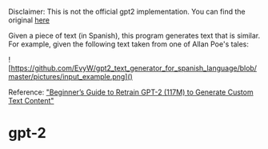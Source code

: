 
Disclaimer: This is not the official gpt2 implementation. You can find the original [here](https://github.com/openai/gpt-2)

Given a piece of text (in Spanish), this program generates text that is similar. For example, given the following text taken from one of Allan Poe's tales:

![https://github.com/EvyW/gpt2_text_generator_for_spanish_language/blob/master/pictures/input_example.png]()


Reference:  ["Beginner’s Guide to Retrain GPT-2 (117M) to Generate Custom Text Content"](https://medium.com/@ngwaifoong92/beginners-guide-to-retrain-gpt-2-117m-to-generate-custom-text-content-8bb5363d8b7f)

# gpt-2

